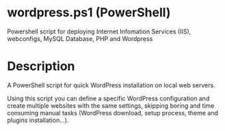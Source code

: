 # wordpress.ps1 (PowerShell)
Powershell script for deploying Internet Infomation Services (IIS), webconfigs, MySQL Database, PHP and Wordpress
# Description
A PowerShell script for quick WordPress installation on local web servers.

Using this script you can define a specific WordPress configuration and create multiple websites with the same settings, skipping boring and time consuming manual tasks (WordPress download, setup process, theme and plugins installation...).
